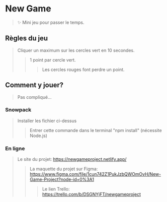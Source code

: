 # New Game

> ✨ Mini jeu pour passer le temps.

## Règles du jeu

>Cliquer un maximum sur les cercles vert en 10 secondes.
>>1 point par cercle vert.
>>>Les cercles rouges font perdre un point.

## Comment y jouer?

>Pas compliqué...

### Snowpack

>Installer les fichier ci-dessus
>>Entrer cette commande dans le terminal "npm install" (nécessite Node.js)

### En ligne

>Le site du projet: https://newgameproject.netlify.app/
>>La maquette du projet sur Figma: https://www.figma.com/file/1cun742Z1PukJzbQWOmOvH/New-Game-Project?node-id=0%3A1
>>>Le lien Trello: https://trello.com/b/DSGNYjFT/newgameproject
